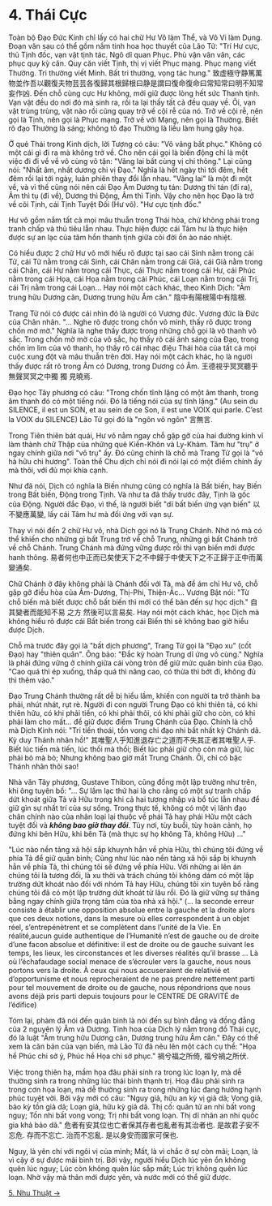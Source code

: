 # 4. Thái Cực

Toàn bộ Đạo Đức Kinh chỉ lấy có hai chữ Hư Vô làm Thể, và Vô Vi làm Dụng. Đoạn 
văn sau có thể gồm nắm tinh hoa học thuyết của Lão Tử: "Trí Hư cực, thủ Tịnh 
đốc, vạn vật tịnh tác. Ngô dĩ quan Phục. Phù vận vân vân, các phục quy kỳ căn. 
Quy căn viết Tịnh, thị vị viết Phục mạng. Phục mạng viết Thường. Tri thường viết 
Minh. Bất tri thường, vọng tác hung."
致虚極守静篤萬物並作吾以觀復夫物芸芸各復歸其根歸根曰静是謂曰復命復命曰常知常曰明不知常妄作凶.
Đến chỗ cùng cực Hư không, mới giữ được lòng hết sức Thanh tịnh. Vạn vật đều do
nơi đó mà sinh ra, rồi ta lại thấy tất cả đều quay về. Ôi, vạn vật trùng trùng,
vật nào rồi cũng quay trở về cội rễ của nó. Trở về cội rễ, nên gọi là Tịnh, nên 
gọi là Phục mạng. Trở về với Mạng, nên gọi là Thường. Biết rõ đạo Thường là 
sáng; không tỏ đạo Thường là liều làm hung gây họa.

Ở quẻ Thái trong Kinh dịch, lời Tượng có câu: "Vô vãng bất phục." Không có một 
cái gì đi ra mà không trở về. Cho nên cái gọi là biến động chỉ là một việc đi 
đi về về vô cùng vô tận: "Vãng lai bất cùng vị chi thông." Lại cũng nói: "Nhất 
âm, nhất dương chi vị Đạo." Nghĩa là hết ngày thì tới đêm, hết đêm rồi lại tới 
ngày, luân phiên thay đổi lẫn nhau. "Vãng lai" là một đi một về, và vì thế cũng 
nói nên cái Đạo Âm Dương tụ tán: Dương thì tán (đi ra), Âm thì tụ (đi về), 
Dương thì Động, Âm thì Tịnh. Vậy cho nên học Đạo là trở về cõi Tịnh, cái Tịnh 
Tuyệt Đối (Hư vô). "Hư cực tịnh đốc."

Hư vô gồm nắm tất cả mọi mâu thuẫn trong Thái hòa, chứ không phải trong tranh
chấp và thủ tiêu lẫn nhau. Thực hiện được cái Tâm hư là thực hiện được sự an 
lạc của tâm hồn thanh tịnh giữa cõi đời ồn ào náo nhiệt.

Có hiểu được 2 chữ Hư vô mới hiểu rõ được tại sao cái Sinh nằm trong cái Tử, 
cái Tử nằm trong cái Sinh, cái Chân nằm trong cái Giả, cái Giả nằm trong cái 
Chân, cái Hư nằm trong cái Thực, cái Thực nằm trong cái Hư, cái Phúc nằm trong 
cái Họa, cái Họa nằm trong cái Phúc, cái Loạn nằm trong cái Trị, cái Trị nằm 
trong cái Loạn... Hay nói một cách khác, theo Kinh Dịch: "Âm trung hữu Dương 
căn, Dương trung hữu Âm căn." 陰中有陽根陽中有陰根.

Trang Tử nói có được cái nhìn đó là người có Vương đức. Vương đức là Đức của
Chân nhân. "... Nghe rõ được trong chốn vô minh, thấy rõ được trong chốn mờ 
mờ." Nghĩa là nghe thấy được trong những chỗ gọi là vô thanh vô sắc. Trong chốn 
mờ mờ của vô sắc, họ thấy rõ cái ánh sáng của Đạo, trong chốn im lìm của vô 
thanh, họ thấy rõ cái nhạc điệu Thái hòa của tất cả mọi cuộc xung đột và mâu 
thuẫn trên đời. Hay nói một cách khác, họ là người thấy được rất rõ trong Âm có 
Dương, trong Dương có Âm. 王德視乎冥冥聽乎無聲冥冥之中獨 獨 見曉焉.

Đạo học Tây phương có câu: "Trong chốn tĩnh lặng có một âm thanh, trong âm thanh
đó có một tiếng nói. Đó là tiếng nói của sự tĩnh lặng." (Au sein du SILENCE, il
est un SON, et au sein de ce Son, il est une VOIX qui parle. C’est la VOIX du
SILENCE) Lão Tử gọi đó là "ngôn vô ngôn" 言無言.

Trong Tiên thiên bát quái, Hư vô nằm ngay chỗ gặp gỡ của hai đường kinh vĩ làm
thành chữ Thập của những quẻ Kiền-Khôn và Ly-Khảm. Tâm hư "trụ" ở ngay chính 
giữa nơi "vô trụ" ấy. Đó cũng chính là chỗ mà Trang Tử gọi là "vô hà hữu chi 
hương". Toàn thể Chu dịch chỉ nói đi nói lại có một điểm chính ấy mà thôi, với 
đủ mọi khía cạnh.

Như đã nói, Dịch có nghĩa là Biến nhưng cũng có nghĩa là Bất biến, hay Biến 
trong Bất biến, Động trong Tịnh. Và như ta đã thấy trước đây, Tịnh là gốc của 
Động. Người đắc Đạo, vì thế, là người biết "dĩ bất biến ứng vạn biến" 
以不變應萬變, lấy cái Tâm hư mà đối ứng với vạn sự.

Thay vì nói đến 2 chữ Hư vô, nhà Dịch gọi nó là Trung Chánh. Nhờ nó mà có thể 
khiến cho những gì bất Trung trở về chỗ Trung, những gì bất Chánh trở về chỗ 
Chánh. Trung Chánh mà đứng vững được rồi thì vạn biến mới được hanh thông.
易者何也中正而已矣使天下之不中歸于中使天下之不正歸于正中而萬變通矣.

Chữ Chánh ở đây không phải là Chánh đối với Tà, mà để ám chỉ Hư vô, chỗ gặp gỡ
điều hòa của Âm-Dương, Thị-Phi, Thiện-Ác... Vương Bật nói: "Từ chỗ biến mà biết
được chỗ bất biến thì mới có thể bàn đến sự học dịch."
自其變者而能知不易 之方 然後可以言易矣. Hay nói một cách khác, học Dịch mà không
hiểu rõ được cái Bất biến trong cái Biến thì sẽ không bao giờ hiểu được Dịch.

Chỗ mà trước đây gọi là "bất dịch phương", Trang Tử gọi là "Đạo xu" (cốt Đạo) 
hay "thiên quân". Ông bảo: "Đắc kỳ hoàn Trung dĩ ứng vô cùng." Nghĩa là phải 
đứng vững ở chính giữa cái vòng tròn để giữ mức quân bình của Đạo. "Cao quá 
thì ép xuống, thấp quá thì nâng cao, có thừa thì bớt đi, không đủ thì thêm 
vào."

Đạo Trung Chánh thường rất dễ bị hiểu lầm, khiến con người ta trở thành ba 
phải, nhút nhát, rụt rè. Người đi con người Trung Đạo có khi thiên tả, có khi
thiên hữu, có khi phải tiến, có khi phải thôi, có khi phải giữ cho còn, có khi
phải làm cho mất... để giữ được điểm Trung Chánh của Đạo. Chính là chỗ mà Dịch
Kinh nói: "Tri tiến thoái, tồn vong chi đạo nhi bất nhất kỳ Chánh dã. Kỳ duy
Thánh nhân hồ!" 其唯聖人乎知進退存亡之道而不失其正者其唯聖人乎. Biết lúc tiến mà 
tiến, lúc thối mà thối; Biết lúc phải giữ cho còn mà giữ, lúc phải bỏ mà bỏ; 
Nhưng không bao giờ mất Trung Chánh. Ôi, chỉ có bậc Thánh nhân thôi sao!

Nhà văn Tây phương, Gustave Thibon, cũng đồng một lập trường như trên, khi ông
tuyên bố: "... Sự lầm lạc thứ hai là cho rằng có một sự tranh chấp dứt khoát
giữa Tả và Hữu trong khi cả hai tương nhập và bổ túc lẫn nhau để giữ gìn sự nhất
trí của sự sống. Trong thực tế, không có một vị lãnh đạo chân chính nào của nhân
loại lại thuộc về phái Tả hay phái Hữu một cách tuyệt đối và ***không bao giờ 
thay đổi***. Tùy nơi, tùy buổi, tùy hoàn cảnh, họ đứng khi bên Hữu, khi bên Tả 
(mà thực sự họ không Tả, không Hữu) ..."

"Lúc nào nền tảng xã hội sắp khuynh hẳn về phía Hữu, thì chúng tôi đứng về phía 
Tả để giữ quân bình; Cũng như lúc nào nền tảng xã hội sắp bị khuynh hẳn về phía 
Tả, thì chúng tôi sẽ đứng về phía Hữu. Với những ai lên án chúng tôi là tương 
đối, là xu thời và trách chúng tôi không dám có một lập trường dứt khoát nào đối 
với nhóm Tả hay Hữu, chúng tôi xin tuyên bố rằng chúng tôi đã có một lập trường 
dứt khoát từ lâu rồi. Đó là giữ vững sự thăng bằng ngay chính giữa trọng tâm của 
tòa nhà xã hội." (... la seconde erreur consiste à établir une opposition 
absolue entre la gauche et la droite alors que ces deux notions, dans la mesure 
où elles correspondent à un objet réel, s’entrepénètrent et se complètent dans 
l’unité de la Vie. En réalité,aucun guide authentique de l’Humanité n’est de 
gauche ou de droite d’une facon absolue et définitive: il est de droite ou de 
gauche suivant les temps, les lieux, les circonstances et les diverses réalités 
qu’il brasse ... Là où l’échafaudage social menace de s’écrouler vers la 
gauche, nous nous portons vers la droite. À ceux qui nous accuseraient de 
relativié et d’opportunisme et nous reprocheraient de ne pas prendre nettement 
parti pour tel mouvement de droite ou de gauche, nous répondrions que nous 
avons déjà pris parti depuis toujours pour le CENTRE DE GRAVITÉ de l’édifice)

Tóm lại, phàm đã nói đến quân bình là nói đến sự bình đẳng và đồng đẳng của 2
nguyên lý Âm và Dương. Tinh hoa của Dịch lý nằm trong đồ Thái cực, đó là luật
"Âm trung hữu Dương căn, Dương trung hữu Âm căn." Đây có thể xem là căn bản của 
vạn biến, mà Lão Tử đã nêu lên một cách cụ thể: "Họa hề Phúc chi sở ỷ, Phúc hề 
Họa chi sở phục." 禍兮福之所倚, 福兮禍之所伏.

Việc trong thiên hạ, mầm họa đâu phải sinh ra trong lúc loạn ly, mà dễ thường
sinh ra trong những lúc thái bình thạnh trị. Hoạ đâu phải sinh ra trong cơn họa
loạn, mà dễ thường sinh ra trong những lúc đang hưởng hạnh phúc tuyệt vời. Bởi
vậy mới có câu: "Nguy giả, hữu an kỳ vị giả dã; Vong giả, bảo kỳ tồn giả dã;
Loạn giả, hữu kỳ giả dã. Thị cố: quân tử an nhi bất vong nguy; Tồn nhi bất vong
vong; Trị nhi bất vong loạn. Thị dĩ nhân an nhi quốc gia khả bảo dã."
危者有安其位也亡者保其存者也亂者有其治者也. 是故君子安不忘危. 存而不忘亡. 治而不忘亂.
是以身安而國家可保也.

Nguy, là yên chí với ngôi vị của mình; Mất, là vì chắc ở sự còn mãi; Loạn, là vì
cậy ở sự được mãi bình trị. Bởi vậy, người hiểu Dịch lúc yên ổn không quên lúc
nguy; Lúc còn không quên lúc sắp mất; Lúc trị không quên lúc loạn. Nhờ vậy mà
thân mới được yên, và nước mới có thể giữ được.

[5. Nhu Thuật &rarr;](https://github.com/thaicuc/tinh-hoa-dao-hoc/blob/master/contents/05-nhu-thuat.md)
